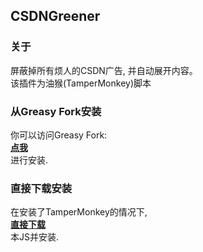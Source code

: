 ## CSDNGreener
### 关于
屏蔽掉所有烦人的CSDN广告, 并自动展开内容。  
该插件为油猴(TamperMonkey)脚本  
### 从Greasy Fork安装
你可以访问Greasy Fork:  
**[点我](https://greasyfork.org/zh-CN/scripts/378351-%E6%8C%81%E7%BB%AD%E6%9B%B4%E6%96%B0-csdn%E9%A1%B5%E9%9D%A2%E6%B5%AE%E7%AA%97%E5%B9%BF%E5%91%8A%E5%AE%8C%E5%85%A8%E8%BF%87%E6%BB%A4%E5%87%80%E5%8C%96-%E8%87%AA%E5%8A%A8%E5%B1%95%E5%BC%80-%E8%AE%A9%E4%BD%A0%E4%B8%93%E6%B3%A8%E4%BA%8E%E6%96%87%E7%AB%A0-%E4%B8%8D%E5%BD%B1%E5%93%8D%E5%8A%9F%E8%83%BD%E4%BD%BF%E7%94%A83%BD%E4%BD%BF%E7%94%A8-%E9%9D%9E%E8%B7%B3%E8%BF%87%E5%B9%BF%E5%91%8A%E6%8F%92%E4%BB%B6)**  
进行安装.
### 直接下载安装
在安装了TamperMonkey的情况下,  
**[直接下载](https://github.com/AdlerED/CSDNGreener/raw/master/(%E6%8C%81%E7%BB%AD%E6%9B%B4%E6%96%B0)CSDN%E9%A1%B5%E9%9D%A2%E6%B5%AE%E7%AA%97%E5%B9%BF%E5%91%8A%E5%AE%8C%E5%85%A8%E8%BF%87%E6%BB%A4%E5%87%80%E5%8C%96(%E8%87%AA%E5%8A%A8%E5%B1%95%E5%BC%80_%E8%AE%A9%E4%BD%A0%E4%B8%93%E6%B3%A8%E4%BA%8E%E6%96%87%E7%AB%A0_%E4%B8%8D%E5%BD%B1%E5%93%8D%E5%8A%9F%E8%83%BD%E4%BD%BF%E7%94%A8).user%E7%9A%84%E5%89%AF%E6%9C%AC.js)**  
本JS并安装.
